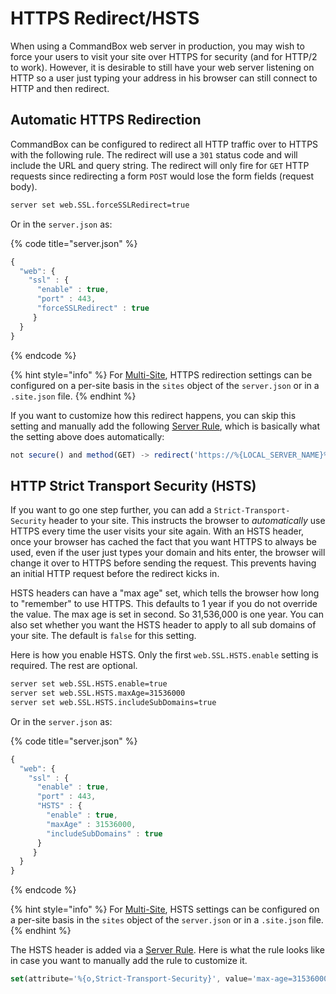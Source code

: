 # HTTPS Redirect/HSTS

When using a CommandBox web server in production, you may wish to force your users to visit your site over HTTPS for security (and for HTTP/2 to work). However, it is desirable to still have your web server listening on HTTP so a user just typing your address in his browser can still connect to HTTP and then redirect.

## Automatic HTTPS Redirection

CommandBox can be configured to redirect all HTTP traffic over to HTTPS with the following rule. The redirect will use a `301` status code and will include the URL and query string. The redirect will only fire for `GET` HTTP requests since redirecting a form `POST` would lose the form fields (request body).

```bash
server set web.SSL.forceSSLRedirect=true
```

Or in the `server.json` as:

{% code title="server.json" %}
```javascript
{
  "web": {
    "ssl" : {
      "enable" : true,
      "port" : 443,
      "forceSSLRedirect" : true
     }
  }
}
```
{% endcode %}

{% hint style="info" %}
For [Multi-Site](../multi-site-support/), HTTPS redirection settings can be configured on a per-site basis in the `sites` object of the `server.json` or in a `.site.json` file.
{% endhint %}

If you want to customize how this redirect happens, you can skip this setting and manually add the following [Server Rule](server-rules/), which is basically what the setting above does automatically:

```javascript
not secure() and method(GET) -> redirect('https://%{LOCAL_SERVER_NAME}%{REQUEST_URL}%{QUERY_STRING}' )
```

## HTTP Strict Transport Security (HSTS)

If you want to go one step further, you can add a `Strict-Transport-Security` header to your site. This instructs the browser to _automatically_ use HTTPS every time the user visits your site again. With an HSTS header, once your browser has cached the fact that you want HTTPS to always be used, even if the user just types your domain and hits enter, the browser will change it over to HTTPS before sending the request. This prevents having an initial HTTP request before the redirect kicks in.

HSTS headers can have a "max age" set, which tells the browser how long to "remember" to use HTTPS. This defaults to 1 year if you do not override the value. The max age is set in second. So 31,536,000 is one year. You can also set whether you want the HSTS header to apply to all sub domains of your site. The default is `false` for this setting.

Here is how you enable HSTS. Only the first `web.SSL.HSTS.enable` setting is required. The rest are optional.

```bash
server set web.SSL.HSTS.enable=true
server set web.SSL.HSTS.maxAge=31536000
server set web.SSL.HSTS.includeSubDomains=true
```

Or in the `server.json` as:

{% code title="server.json" %}
```javascript
{
  "web": {
    "ssl" : {
      "enable" : true,
      "port" : 443,
      "HSTS" : {
        "enable" : true,
        "maxAge" : 31536000,
        "includeSubDomains" : true
      }
     }
  }
}
```
{% endcode %}

{% hint style="info" %}
For [Multi-Site](../multi-site-support/), HSTS settings can be configured on a per-site basis in the `sites` object of the `server.json` or in a `.site.json` file.
{% endhint %}

The HSTS header is added via a [Server Rule](server-rules/). Here is what the rule looks like in case you want to manually add the rule to customize it.

```javascript
set(attribute='%{o,Strict-Transport-Security}', value='max-age=31536000; includeSubDomains')
```
